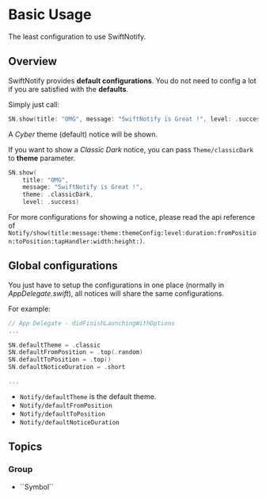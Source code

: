 # Basic Usage

The least configuration to use SwiftNotify.

## Overview

SwiftNotify provides **default configurations**. You do not need to config a lot if you are satisfied with the **defaults**.

Simply just call:
```swift
SN.show(title: "OMG", message: "SwiftNotify is Great !", level: .success)
```
A *Cyber* theme (default) notice will be shown.

If you want to show a *Classic Dark* notice, you can pass ``Theme/classicDark`` to **theme** parameter.
``` swift
SN.show(
    title: "OMG", 
    message: "SwiftNotify is Great !",
    theme: .classicDark,
    level: .success)
```

For more configurations for showing a notice, please read the api reference of ``Notify/show(title:message:theme:themeConfig:level:duration:fromPosition:toPosition:tapHandler:width:height:)``.

## Global configurations
You just have to setup the configurations in one place (normally in *AppDelegate.swift*), all notices will share the same configurations.

For example:

```swift
// App Delegate - didFinishLaunchingWithOptions 
...

SN.defaultTheme = .classic
SN.defaultFromPosition = .top(.random)
SN.defaultToPosition = .top()
SN.defaultNoticeDuration = .short

...

```

- ``Notify/defaultTheme`` is the default theme.
- ``Notify/defaultFromPosition``
- ``Notify/defaultToPosition``
- ``Notify/defaultNoticeDuration``

## Topics

### <!--@START_MENU_TOKEN@-->Group<!--@END_MENU_TOKEN@-->

- <!--@START_MENU_TOKEN@-->``Symbol``<!--@END_MENU_TOKEN@-->
